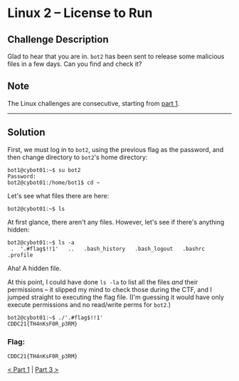 # Linux 2 – License to Run

## Challenge Description
Glad to hear that you are in. `bot2` has been sent to release some malicious files in a few days. Can you find and check it? 		

## Note
The Linux challenges are consecutive, starting from [part 1](../1%20-%20Lock%20and%20Key).

---
## Solution
First, we must log in to `bot2`, using the previous flag as the password, and then change directory to `bot2`'s home directory:
```
bot1@cybot01:~$ su bot2
Password:
bot2@cybot01:/home/bot1$ cd ~
```

Let's see what files there are here:
```
bot2@cybot01:~$ ls
```

At first glance, there aren't any files. However, let's see if there's anything hidden:
```
bot2@cybot01:~$ ls -a
 .  '.#flag$!!1'   ..   .bash_history   .bash_logout   .bashrc   .profile     
```

Aha! A hidden file.

At this point, I could have done `ls -la` to list all the files *and* their permissions – it slipped my mind to check those during the CTF, and I jumped straight to executing the flag file. (I'm guessing it would have only execute permissions and no read/write perms for `bot2`.)

```
bot2@cybot01:~$ ./'.#flag$!!1' 
CDDC21{TH4nKsF0R_p3RM}
```

### Flag:
```
CDDC21{TH4nKsF0R_p3RM}
```

[< Part 1](../1%20-%20Lock%20and%20Key) | [Part 3 >](../3%20-%20Historian)
